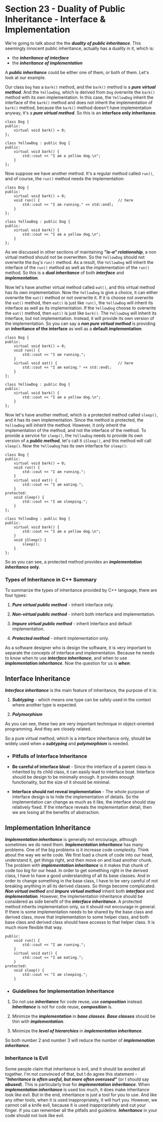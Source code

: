 # Section 23 - Duality of Public Inheritance - Interface & Implementation
We're going to talk about the the ***duality of public inheritance***. This seemingly innocent public inheritance, actually has a duality in it, which is:
- the ***inheritance of interface***
- the ***inheritance of implementation***

A ***public inheritance*** could be either one of them, or both of them. Let's look at our example.

Our class `Dog` has a `bark()` method, and the `bark()` method is a ***pure virtual method***. And the `YellowDog`, which is derived from `Dog` overwrite the `bark()` method with its own implementation. In this case, the `YellowDog` inherit the interface of the `bark()` method and does not inherit the implementation of `bark()` method, because the `bark()` method doesn't have implementation anyway, it's a ***pure virtual method***. So this is an **interface only inheritance**.
```
class Dog {
public:
    virtual void bark() = 0;
};

class YellowDog : public Dog {
public:
    virtual void bark() {
        std::cout << "I am a yellow dog.\n";
    }
};
```

Now suppose we have another method. It's a regular method called `run()`, and of course, the `run()` method needs the implementation:
```
class Dog {
public:
    virtual void bark() = 0;
    void run() {                                    // here
        std::cout << "I am running." << std::endl;
    }
};

class YellowDog : public Dog {
public:
    virtual void bark() {
        std::cout << "I am a yellow dog.\n";
    }
};
```
As we discussed in other sections of maintaining ***"is-a" relationship***, a non virtual method should not be overwritten. So the `YellowDog` should not overwrite the `Dog`'s `run()` method. As a result, the `YellowDog` will inherit the interface of the `run()` method as well as the implementation of the `run()` method. So this is a ***dual inheritance*** of both ***interface*** and ***implementation***.

Now let's have another virtual method called `eat()`, and this virtual method has its own implementation. Now the `YellowDog` is give a choice, it can either overwrite the `eat()` method or not overwrite it. If it is choose not overwrite the `eat()` method, then `eat()` is just like `run()`, the `YellowDog` will inherit its interface as well as its implementation. If the `YellowDog` choose to overwrite the `eat()` method, then `eat()` is just like `bark()`. The `YellowDog` will inherit its interface, but not implementation. Instead, it will provide its own version of the implementation. So you can say a ***non pure virtual method*** is providing an **inheritance of the interface** as well as a **default implementation**:
```
class Dog {
public:
    virtual void bark() = 0;
    void run() {
        std::cout << "I am running.";
    }
    virtual void eat() {                            // here
        std::cout << "I am eating." << std::endl;
    }
};

class YellowDog : public Dog {
public:
    virtual void bark() {
        std::cout << "I am a yellow dog.\n";
    }
};
```

Now let's have another method, which is a protected method called `sleep()`, and it has its own implementation. Since the method is protected, the `YellowDog` will inherit the method. However, it only inherit the implementation of the method, and not the interface of the method. To provide a service for `sleep()`, the `YellowDog` needs to provide its own version of a ***public method***, let's call it `iSleep()`, and this method will call `sleep()`. Now the `YellowDog` has its own interface for `sleep()`:
```
class Dog {
public:
    virtual void bark() = 0;
    void run() {
        std::cout << "I am running.";
    }
    virtual void eat() {
        std::cout << "I am eating.";
    }
protected:
    void sleep() {
        std::cout << "I am sleeping.";
    }
};

class YellowDog : public Dog {
public:
    virtual void bark() {
        std::cout << "I am a yellow dog.\n";
    }
    void iSleep() {
        sleep();
    }
};
```
So as you can see, a protected method provides an ***implementation inheritance* only**.


### Types of Inheritance in C++ Summary
To summarize the types of inheritance provided by C++ language, there are four types:
1. ***Pure virtual public method*** - inherit interface only.
   
2. ***Non-virtual public method*** - inherit both interface and implementation.
   
3. ***Impure virtual public method*** - inherit interface and default implementation.
   
4. ***Protected method*** - inherit implementation only.

As a software designer who is design the software, it is very important to separate the concepts of interface and implementation. Because he needs to know when to use ***interface inheritance***, and when to use ***implementation inheritance***. Now the question for us is ***when***.


## Interface Inheritance
***Interface inheritance*** is the main feature of inheritance, the purpose of it is:
1. ***Subtyping*** - which means one type can be safely used in the context where another type is expected.
   
2. ***Polymorphism***

As you can see, these two are very important technique in object-oriented programming. And they are closely related. 

So a pure virtual method, which is a interface inheritance only, should be widely used when a ***subtyping*** and ***polymorphism*** is needed.


- ### Pitfulls of Interface Inheritance
- **Be careful of interface bloat** - Since the interface of a parent class is inherited by its child class, it can easily lead to interface boat. Interface should be design to be minimally enough. It provides enough functionality, but the size of it should be minimal.

- **Interface should not reveal implementation** - The whole purpose of interface design is to hide the implementation of details. So the implementation can change as much as it like, the interface should stay relatively fixed. If the interface reveals the implementation detail, then we are losing all the benefits of abstraction.


## Implementation Inheritance
***Implementation inheritance*** is generally not encourage, although sometimes we do need them. ***Implementation inheritance*** has many problems. One of the big problems is it increase code complexity. Think about the way we write code. We first load a chunk of code into our head, understand it, get things right, and then move on and load another chunk. The problem with ***implementation inheritance*** is it makes that chunk of code too big for our head. In order to get something right in the derived class, I have to have a good understanding of all its base classes. And in order to change something in the base class, I have to be very careful of not breaking anything in all its derived classes. So things become complicated. ***Non virtual method*** and ***impure virtual method*** inherit both ***interface*** and ***implementation***. However, the implementation inheritance should be considered as side benefit of the ***interface inheritance***. A protected method inherits implementation only, so it should not encourage in general. If there is some implementation needs to be shared by the base class and derived class, move that implementation to some helper class, and both base class and derived class should have accesss to that helper class. It is much more flexible that way.
```
public:
    void run() {
        std::cout << "I am running.";
    }
    virtual void eat() {
        std::cout << "I am eating.";
    }
protected:
    void sleep() {
        std::cout << "I am sleeping.";
    }
```


- ### Guidelines for Implementation Inheritance
1. Do not use ***inheritance*** for code reuse, use ***composition*** instead. ***Inheritance*** is not for code reuse, ***composition*** is.
   
2. Minimize the ***implementation*** in ***base classes***. ***Base classes*** should be thin with ***implementation***.
   
3. Minimize the ***level of hierarchies*** in ***implementation inheritance***.

So both number 2 and number 3 will reduce the number of ***implemenation inheritance***.


### Inheritance is Evil
Some people claim that inheritance is evil, and it should be avoided all together. I'm not convinced of that, but I do agree this statement - ***"Inheritance is often useful, but more often overused"*** (or I should say ***abused***). This is particularly true for ***implementation inheritance***. When ***implementation inheritance*** is used too much, it does make inheritance look like evil. But in the end, inheritance is just a tool for you to use. And like any other tools, when it is used inappropriately, it will hurt you. However, we cannot call a knife evil, because it is used inappropriately and cut your finger. If you can remember all the pitfalls and guideline. ***Inheritance*** in your code should not look like evil.

